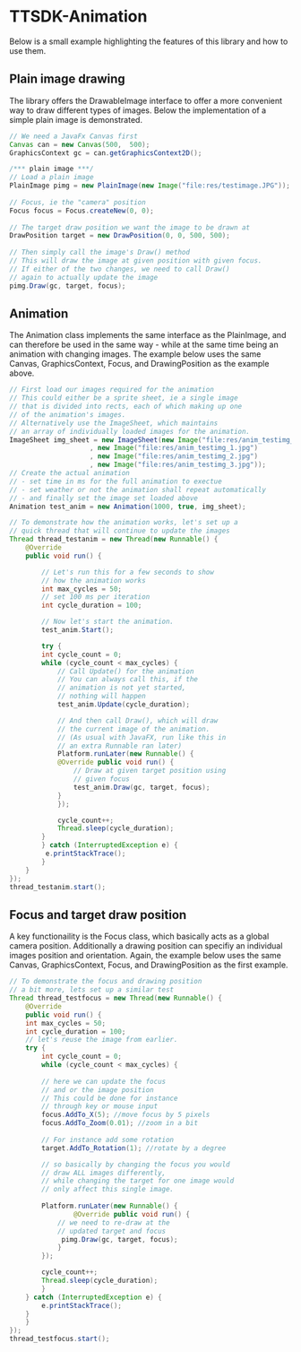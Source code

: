 # TTSDK-Animation

Below is a small example highlighting the features of this library and how to use them.

## Plain image drawing
The library offers the DrawableImage interface to offer a more convenient way to draw different types of images. Below the implementation of a simple plain image is demonstrated.

```java
// We need a JavaFx Canvas first
Canvas can = new Canvas(500,  500);
GraphicsContext gc = can.getGraphicsContext2D();

/*** plain image ***/
// Load a plain image
PlainImage pimg = new PlainImage(new Image("file:res/testimage.JPG"));
		
// Focus, ie the "camera" position
Focus focus = Focus.createNew(0, 0);
		
// The target draw position we want the image to be drawn at
DrawPosition target = new DrawPosition(0, 0, 500, 500);
		
// Then simply call the image's Draw() method
// This will draw the image at given position with given focus.
// If either of the two changes, we need to call Draw()
// again to actually update the image
pimg.Draw(gc, target, focus);
```

## Animation
The Animation class implements the same interface as the PlainImage, and can therefore be used in the same way - while at the same time being an animation with changing images. The example below uses the same Canvas, GraphicsContext, Focus, and DrawingPosition as the example above.

```java
// First load our images required for the animation
// This could either be a sprite sheet, ie a single image
// that is divided into rects, each of which making up one
// of the animation's images.
// Alternatively use the ImageSheet, which maintains
// an array of individually loaded images for the animation.
ImageSheet img_sheet = new ImageSheet(new Image("file:res/anim_testimg_0.jpg")
					, new Image("file:res/anim_testimg_1.jpg")
					, new Image("file:res/anim_testimg_2.jpg")
					, new Image("file:res/anim_testimg_3.jpg"));
// Create the actual animation
// - set time in ms for the full animation to exectue
// - set weather or not the animation shall repeat automatically
// - and finally set the image set loaded above
Animation test_anim = new Animation(1000, true, img_sheet);

// To demonstrate how the animation works, let's set up a 
// quick thread that will continue to update the images
Thread thread_testanim = new Thread(new Runnable() {
	@Override
	public void run() {

	    // Let's run this for a few seconds to show
	    // how the animation works
	    int max_cycles = 50;
	    // set 100 ms per iteration
	    int cycle_duration = 100;

	    // Now let's start the animation.
	    test_anim.Start();

	    try {
		int cycle_count = 0;
		while (cycle_count < max_cycles) {
		    // Call Update() for the animation
		    // You can always call this, if the 
		    // animation is not yet started,
		    // nothing will happen
		    test_anim.Update(cycle_duration);

		    // And then call Draw(), which will draw
		    // the current image of the animation.
		    // (As usual with JavaFX, run like this in
		    // an extra Runnable ran later)
		    Platform.runLater(new Runnable() {
			@Override public void run() {
			    // Draw at given target position using
			    // given focus
			    test_anim.Draw(gc, target, focus);
			}
		    });

		    cycle_count++;
		    Thread.sleep(cycle_duration);
  		}
	    } catch (InterruptedException e) {
		 e.printStackTrace();
	    }
	}
});
thread_testanim.start();
```

## Focus and target draw position
A key functionaility is the Focus class, which basically acts as a global camera position. Additionally a drawing position can specifiy an individual images position and orientation. Again, the example below uses the same Canvas, GraphicsContext, Focus, and DrawingPosition as the first example.

```java
// To demonstrate the focus and drawing position 
// a bit more, lets set up a similar test
Thread thread_testfocus = new Thread(new Runnable() {
    @Override
    public void run() {
	int max_cycles = 50;
	int cycle_duration = 100;
	// let's reuse the image from earlier.
	try {
	    int cycle_count = 0;
	    while (cycle_count < max_cycles) {
	
		// here we can update the focus
		// and or the image position
		// This could be done for instance
		// through key or mouse input
		focus.AddTo_X(5); //move focus by 5 pixels
		focus.AddTo_Zoom(0.01); //zoom in a bit
				
		// For instance add some rotation
		target.AddTo_Rotation(1); //rotate by a degree

		// so basically by changing the focus you would
		// draw ALL images differently,
		// while changing the target for one image would
		// only affect this single image.
		
		Platform.runLater(new Runnable() {
	    	    @Override public void run() {
			// we need to re-draw at the 
			// updated target and focus
			 pimg.Draw(gc, target, focus);
		    }
		});

		cycle_count++;
		Thread.sleep(cycle_duration);
	    }
	} catch (InterruptedException e) {
	    e.printStackTrace();
	}
    }
});
thread_testfocus.start();
```
